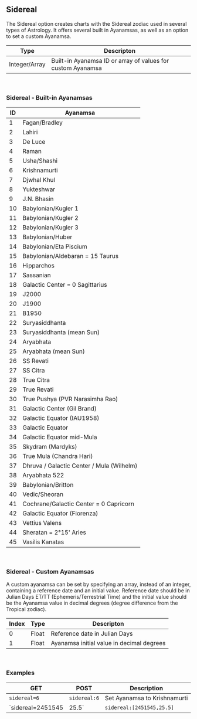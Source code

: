﻿## Sidereal

The Sidereal option creates charts with the Sidereal zodiac used in several types of Astrology. It offers several built in Ayanamsas, as well as an option to set a custom Ayanamsa.

| Type | Descripton |
|---|---|
| Integer/Array | Built-in Ayanamsa ID or array of values for custom Ayanamsa |

<br>

### Sidereal - Built-in Ayanamsas

| ID | Ayanamsa |
|---|---|
| 1 | Fagan/Bradley |
| 2 | Lahiri |
| 3 | De Luce |
| 4 | Raman |
| 5 | Usha/Shashi |
| 6 | Krishnamurti |
| 7 | Djwhal Khul |
| 8 | Yukteshwar |
| 9 | J.N. Bhasin |
| 10 | Babylonian/Kugler 1 |
| 11 | Babylonian/Kugler 2 |
| 12 | Babylonian/Kugler 3 |
| 13 | Babylonian/Huber |
| 14 | Babylonian/Eta Piscium |
| 15 | Babylonian/Aldebaran = 15 Taurus |
| 16 | Hipparchos |
| 17 | Sassanian |
| 18 | Galactic Center = 0 Sagittarius |
| 19 | J2000 |
| 20 | J1900 |
| 21 | B1950 |
| 22 | Suryasiddhanta |
| 23 | Suryasiddhanta (mean Sun) |
| 24 | Aryabhata |
| 25 | Aryabhata (mean Sun) |
| 26 | SS Revati |
| 27 | SS Citra |
| 28 | True Citra |
| 29 | True Revati |
| 30 | True Pushya (PVR Narasimha Rao) |
| 31 | Galactic Center (Gil Brand) |
| 32 | Galactic Equator (IAU1958) |
| 33 | Galactic Equator |
| 34 | Galactic Equator mid-Mula |
| 35 | Skydram (Mardyks) |
| 36 | True Mula (Chandra Hari) |
| 37 | Dhruva / Galactic Center / Mula (Wilhelm) |
| 38 | Aryabhata 522 |
| 39 | Babylonian/Britton |
| 40 | Vedic/Sheoran |
| 41 | Cochrane/Galactic Center = 0 Capricorn |
| 42 | Galactic Equator (Fiorenza) |
| 43 | Vettius Valens |
| 44 | Sheratan = 2°15' Aries |
| 45 | Vasilis Kanatas |

<br>

### Sidereal - Custom Ayanamsas

A custom ayanamsa can be set by specifying an array, instead of an integer, containing a reference date and an initial value. Reference date should be in Julian Days ET/TT (Ephemeris/Terrestrial Time) and the initial value should be the Ayanamsa value in decimal degrees (degree difference from the Tropical zodiac).

| Index | Type | Descripton |
|---|---|---|
| 0 | Float | Reference date in Julian Days |
| 1 | Float | Ayanamsa initial value in decimal degrees |

<br>

### Examples

|GET|POST|Description|
|---|---|---|
|`sidereal=6`|`sidereal:6`|Set Ayanamsa to Krishnamurti|
|`sidereal=2451545|25.5`|`sidereal:[2451545,25.5]`|Set Ayanamsa to 25.5 degrees (25 deg 30 min) at julian day 2451545 (J2000 / noon of January 1st, 2000)|

<br><br><br>